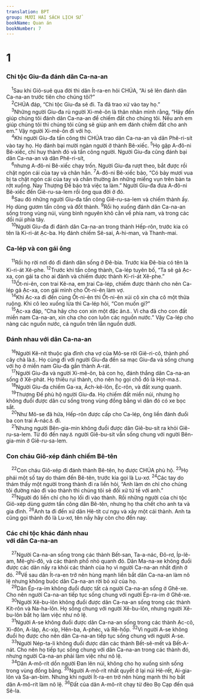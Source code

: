 ```yaml
---
translation: BPT
group: MƯƠI HAI SÁCH LỊCH SỬ
bookName: Quan án 
bookNumber: 7
---
```


<div class="title"><h1>1</h1><h3>Chi tộc Giu-đa đánh dân Ca-na-an</h3></div>
<span class="verse cac_1_1"> <sup>1</sup>Sau khi Giô-suê qua đời thì dân Ít-ra-en hỏi CHÚA, “Ai sẽ lên đánh dân Ca-na-an trước tiên cho chúng tôi?”<br/></span>
<span class="verse cac_1_2"> <sup>2</sup>CHÚA đáp, “Chi tộc Giu-đa sẽ đi. Ta đã trao xứ vào tay họ.”<br/></span>
<span class="verse cac_1_3"> <sup>3</sup>Những người Giu-đa rủ người Xi-mê-ôn là thân nhân mình rằng, “Hãy đến giúp chúng tôi đánh dân Ca-na-an để chiếm đất cho chúng tôi. Nếu anh em giúp chúng tôi thì chúng tôi cũng sẽ giúp anh em đánh chiếm đất cho anh em.” Vậy người Xi-mê-ôn đi với họ.<br/></span>
<span class="verse cac_1_4"> <sup>4</sup>Khi người Giu-đa tấn công thì CHÚA trao dân Ca-na-an và dân Phê-ri-sít vào tay họ. Họ đánh bại mười ngàn người ở thành Bê-xiếc.</span>
<span class="verse cac_1_5"><sup>5</sup>Họ gặp A-đô-ni Bê-xiếc, chỉ huy thành đó và tấn công người. Người Giu-đa cũng đánh bại dân Ca-na-an và dân Phê-ri-sít,<br/></span>
<span class="verse cac_1_6"> <sup>6</sup>nhưng A-đô-ni Bê-xiếc chạy trốn. Người Giu-đa rượt theo, bắt được rồi chặt ngón cái của tay và chân hắn.</span>
<span class="verse cac_1_7"><sup>7</sup>A-đô-ni Bê-xiếc bảo, “Có bảy mươi vua bị ta chặt ngón cái của tay và chân thường ăn những miếng vụn trên bàn ta rớt xuống. Nay Thượng Đế báo trả việc ta làm.” Người Giu-đa đưa A-đô-ni Bê-xiếc đến Giê-ru-sa-lem rồi ông qua đời ở đó.<br/></span>
<span class="verse cac_1_8"> <sup>8</sup>Sau đó những người Giu-đa tấn công Giê-ru-sa-lem và chiếm thành ấy. Họ dùng gươm tấn công và đốt thành.</span>
<span class="verse cac_1_9"><sup>9</sup>Rồi họ xuống đánh dân Ca-na-an sống trong vùng núi, vùng bình nguyên khô cằn về phía nam, và trong các đồi núi phía tây.<br/></span>
<span class="verse cac_1_10"> <sup>10</sup>Người Giu-đa đi đánh dân Ca-na-an trong thành Hếp-rôn, trước kia có tên là Ki-ri-át Ạc-ba. Họ đánh chiếm Sê-sai, A-hi-man, và Thanh-mai.<br/></span>
<div class="title"><h3>Ca-lép và con gái ông</h3></div>
<span class="verse cac_1_11"> <sup>11</sup>Rồi họ rời nơi đó đi đánh dân sống ở Đê-bia. Trước kia Đê-bia có tên là Ki-ri-át Xê-phe.</span>
<span class="verse cac_1_12"><sup>12</sup>Trước khi tấn công thành, Ca-lép tuyên bố, “Ta sẽ gả Ạc-xa, con gái ta cho ai đánh và chiếm được thành Ki-ri-át Xê-phe.”<br/></span>
<span class="verse cac_1_13"> <sup>13</sup>Ốt-ni-ên, con trai Kê-na, em trai Ca-lép, chiếm được thành cho nên Ca-lép gả Ạc-xa, con gái mình cho Ốt-ni-ên làm vợ.<br/></span>
<span class="verse cac_1_14"> <sup>14</sup>Khi Ạc-xa đi đến cùng Ốt-ni-ên thì Ốt-ni-ên xúi cô xin cha cô một thửa ruộng. Khi cô leo xuống lừa thì Ca-lép hỏi, “Con muốn gì?”<br/></span>
<span class="verse cac_1_15"> <sup>15</sup>Ạc-xa đáp, “Cha hãy cho con xin một đặc ân<a data-toggle="tooltip" data-placement="bottom" title="Hay “Xin cha cho con một suối nước.”">⚓</a>. Vì cha đã cho con đất miền nam Ca-na-an, xin cha cho con luôn các nguồn nước.” Vậy Ca-lép cho nàng các nguồn nước, cả nguồn trên lẫn nguồn dưới.<br/></span>
<div class="title"><h3>Đánh nhau với dân Ca-na-an</h3></div>
<span class="verse cac_1_16"> <sup>16</sup>Người Kê-nít thuộc gia đình cha vợ của Mô-se rời Giê-ri-cô, thành phố cây chà là<a data-toggle="tooltip" data-placement="bottom" title="Một tên khác của Giê-ri-cô.">⚓</a>. Họ cùng đi với người Giu-đa đến sa mạc Giu-đa và sống chung với họ ở miền nam Giu-đa gần thành A-rát.<br/></span>
<span class="verse cac_1_17"> <sup>17</sup>Người Giu-đa và người Xi-mê-ôn, bà con họ, đánh thắng dân Ca-na-an sống ở Xê-phát. Họ thiêu rụi thành, cho nên họ gọi chỗ đó là Họt-ma<a data-toggle="tooltip" data-placement="bottom" title="Có nghĩa là “tận diệt” hay “một của lễ dâng lên cho Thượng Đế.” Xem thêm Lê-vi 27:28-29.">⚓</a>.<br/></span>
<span class="verse cac_1_18"> <sup>18</sup>Người Giu-đa chiếm Ga-xa, Ách-kê-lôn, Éc-rôn, và đất xung quanh.<br/></span>
<span class="verse cac_1_19"> <sup>19</sup>Thượng Đế phù hộ người Giu-đa. Họ chiếm đất miền núi, nhưng họ không đuổi được dân cư sống trong vùng đồng bằng vì dân đó có xe bọc sắt.<br/></span>
<span class="verse cac_1_20"> <sup>20</sup>Như Mô-se đã hứa, Hếp-rôn được cấp cho Ca-lép, ông liền đánh đuổi ba con trai A-nác<a data-toggle="tooltip" data-placement="bottom" title="Tức Sê-sai, A-hi-man, và Thanh-mai đã nói ở câu 10 trên đây.">⚓</a> đi.<br/></span>
<span class="verse cac_1_21"> <sup>21</sup>Nhưng người Bên-gia-min không đuổi được dân Giê-bu-sít ra khỏi Giê-ru-sa-lem. Từ đó đến nay<a data-toggle="tooltip" data-placement="bottom" title="Tức là đến khi sách nầy được viết ra.">⚓</a> người Giê-bu-sít vẫn sống chung với người Bên-gia-min ở Giê-ru-sa-lem.<br/></span>
<div class="title"><h3>Con cháu Giô-xép đánh chiếm Bê-tên</h3></div>
<span class="verse cac_1_22"> <sup>22</sup>Con cháu Giô-xép đi đánh thành Bê-tên, họ được CHÚA phù hộ.</span>
<span class="verse cac_1_23"><sup>23</sup>Họ phái một số tay do thám đến Bê-tên, trước kia gọi là Lu-xơ.</span>
<span class="verse cac_1_24"><sup>24</sup>Các tay do thám thấy một người trong thành đi ra liền hỏi, “Anh làm ơn chỉ cho chúng tôi đường nào đi vào thành thì chúng tôi sẽ đối xử tử tế với anh.”<br/></span>
<span class="verse cac_1_25"> <sup>25</sup>Người đó liền chỉ cho họ lối đi vào thành. Rồi những người của chi tộc Giô-xép dùng gươm tấn công dân Bê-tên, nhưng họ tha chết cho anh ta và gia đình.</span>
<span class="verse cac_1_26"><sup>26</sup>Anh ta đi đến xứ dân Hê-tít cư ngụ và xây một cái thành. Anh ta cũng gọi thành đó là Lu-xơ, tên nầy hãy còn cho đến nay.<br/></span>
<div class="title"><h3>Các chi tộc khác đánh nhau<br/>với dân Ca-na-an</h3></div>
<span class="verse cac_1_27"> <sup>27</sup>Người Ca-na-an sống trong các thành Bết-san, Ta-a-nác, Đô-rơ, Íp-lê-am, Mê-ghi-đô, và các thành phố nhỏ quanh đó. Dân Ma-na-xe không đuổi được các dân nầy ra khỏi các thành của họ vì người Ca-na-an nhất định ở đó.</span>
<span class="verse cac_1_28"><sup>28</sup>Về sau dân Ít-ra-en trở nên hùng mạnh liền bắt dân Ca-na-an làm nô lệ nhưng không buộc dân Ca-na-an rời bỏ xứ của họ.<br/></span>
<span class="verse cac_1_29"> <sup>29</sup>Dân Ép-ra-im không đuổi được tất cả người Ca-na-an sống ở Ghê-xe. Cho nên người Ca-na-an tiếp tục sống chung với người Ép-ra-im ở Ghê-xe.<br/></span>
<span class="verse cac_1_30"> <sup>30</sup>Người Xê-bu-lôn không đuổi được dân Ca-na-an sống trong các thành Kít-rôn và Na-ha-lôn. Họ sống chung với người Xê-bu-lôn, nhưng người Xê-bu-lôn bắt họ làm việc như nô lệ.<br/></span>
<span class="verse cac_1_31"> <sup>31</sup>Người A-se không đuổi được dân Ca-na-an sống trong các thành Ạc-cô, Xi-đôn, A-láp, Ạc-xíp, Hên-ba, A-phéc, và Rê-hốp.</span>
<span class="verse cac_1_32"><sup>32</sup>Vì người A-se không đuổi họ được cho nên dân Ca-na-an tiếp tục sống chung với người A-se.<br/></span>
<span class="verse cac_1_33"> <sup>33</sup>Người Nép-ta-li không đuổi được dân các thành Bết-sê-mết và Bết-A-nát. Cho nên họ tiếp tục sống chung với dân Ca-na-an trong các thành đó, nhưng người Ca-na-an phải làm việc như nô lệ.<br/></span>
<span class="verse cac_1_34"> <sup>34</sup>Dân A-mô-rít dồn người Đan lên núi, không cho họ xuống sinh sống trong vùng đồng bằng.</span>
<span class="verse cac_1_35"><sup>35</sup>Người A-mô-rít nhất quyết ở lại núi Hê-rết, Ai-gia-lôn và Sa-an-bim. Nhưng khi người Ít-ra-en trở nên hùng mạnh thì họ bắt dân A-mô-rít làm nô lệ.</span>
<span class="verse cac_1_36"><sup>36</sup>Đất của dân A-mô-rít chạy từ đèo Bọ Cạp đến quá Sê-la.<br/></span>
